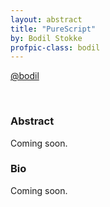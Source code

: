 ```yaml
---
layout: abstract
title: "PureScript"
by: Bodil Stokke
profpic-class: bodil
---
```


<a href="https://twitter.com/bodil">@bodil</a>

<br>

### Abstract 

Coming soon.

### Bio

Coming soon.
